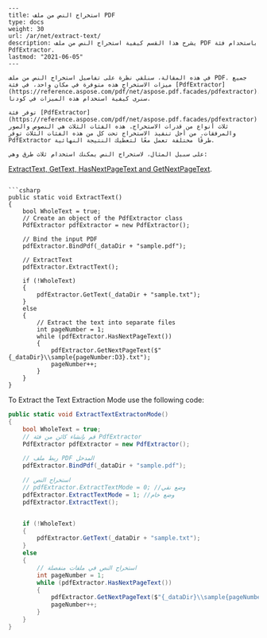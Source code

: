 ```
---
title: استخراج النص من ملف PDF
type: docs
weight: 30
url: /ar/net/extract-text/
description: يشرح هذا القسم كيفية استخراج النص من ملف PDF باستخدام فئة PdfExtractor.
lastmod: "2021-06-05"
---

في هذه المقالة، سنلقي نظرة على تفاصيل استخراج النص من ملف PDF. جميع ميزات الاستخراج هذه متوفرة في مكان واحد، في فئة [PdfExtractor](https://reference.aspose.com/pdf/net/aspose.pdf.facades/pdfextractor). سنرى كيفية استخدام هذه الميزات في كودنا.

توفر فئة [PdfExtractor](https://reference.aspose.com/pdf/net/aspose.pdf.facades/pdfextractor) ثلاث أنواع من قدرات الاستخراج. هذه الفئات الثلاث هي النصوص والصور والمرفقات. من أجل تنفيذ الاستخراج تحت كل من هذه الفئات الثلاث توفر PdfExtractor طرقًا مختلفة تعمل معًا لتعطيك النتيجة النهائية.

على سبيل المثال، لاستخراج النص يمكنك استخدام ثلاث طرق وهي:
``` 
[ExtractText, GetText, HasNextPageText and GetNextPageText](https://reference.aspose.com/pdf/net/aspose.pdf.facades/pdfextractor/methods/index).
``` الآن، من أجل البدء في استخراج النص، أولاً وقبل كل شيء، تحتاج إلى استدعاء طريقة [ExtractText](https://reference.aspose.com/pdf/net/aspose.pdf.facades/pdfextractor/methods/extracttext/index)؛ هذا سيقوم باستخراج النص من ملف PDF وسيقوم بتخزينه في الذاكرة. بعد ذلك، ستقوم طريقة [GetText](https://reference.aspose.com/pdf/net/aspose.pdf.facades/pdfextractor/methods/gettext/index) بأخذ هذا النص المستخرج وحفظه إلى القرص في الموقع المحدد في ملف. [HasNextPageText](https://reference.aspose.com/pdf/net/aspose.pdf.facades/pdfextractor/methods/hasnextpagetext) تساعدك في التنقل عبر كل صفحة والتحقق مما إذا كانت الصفحة التالية تحتوي على أي نص أم لا. إذا كانت تحتوي على بعض النصوص، فإن [GetNextPageText](https://reference.aspose.com/pdf/net/aspose.pdf.facades/pdfextractor/methods/getnextpagetext/index) ستساعدك في حفظ نص صفحة فردية في الملف.

```csharp
public static void ExtractText()
{
    bool WholeText = true;
    // Create an object of the PdfExtractor class
    PdfExtractor pdfExtractor = new PdfExtractor();

    // Bind the input PDF
    pdfExtractor.BindPdf(_dataDir + "sample.pdf");

    // ExtractText
    pdfExtractor.ExtractText();

    if (!WholeText)
    {
        pdfExtractor.GetText(_dataDir + "sample.txt");
    }
    else
    {
        // Extract the text into separate files
        int pageNumber = 1;
        while (pdfExtractor.HasNextPageText())
        {
            pdfExtractor.GetNextPageText($"{_dataDir}\\sample{pageNumber:D3}.txt");
            pageNumber++;
        }
    }
}
```
To Extract the Text Extraction Mode use the following code:

```csharp
public static void ExtractTextExtractonMode()
{
    bool WholeText = true;
    // قم بإنشاء كائن من فئة PdfExtractor
    PdfExtractor pdfExtractor = new PdfExtractor();

    // ربط ملف PDF المدخل
    pdfExtractor.BindPdf(_dataDir + "sample.pdf");

    // استخراج النص
    // pdfExtractor.ExtractTextMode = 0; //وضع نقي
    pdfExtractor.ExtractTextMode = 1; //وضع خام
    pdfExtractor.ExtractText();


    if (!WholeText)
    {
        pdfExtractor.GetText(_dataDir + "sample.txt");
    }
    else
    {
        // استخراج النص في ملفات منفصلة
        int pageNumber = 1;
        while (pdfExtractor.HasNextPageText())
        {
            pdfExtractor.GetNextPageText($"{_dataDir}\\sample{pageNumber:D3}.txt");
            pageNumber++;
        }
    }
}
```
